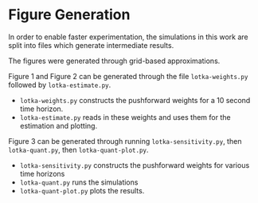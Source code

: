 # Figure Generation

In order to enable faster experimentation, the simulations in this work are split into files which generate intermediate results.

The figures were generated through grid-based approximations.

Figure 1 and Figure 2 can be generated through the file `lotka-weights.py` followed by `lotka-estimate.py`.
- `lotka-weights.py` constructs the pushforward weights for a 10 second time horizon.
- `lotka-estimate.py` reads in these weights and uses them for the estimation and plotting.

Figure 3 can be generated through running `lotka-sensitivity.py`, then `lotka-quant.py`, then `lotka-quant-plot.py`.
- `lotka-sensitivity.py` constructs the pushforward weights for various time horizons
- `lotka-quant.py` runs the simulations
- `lotka-quant-plot.py` plots the results.

